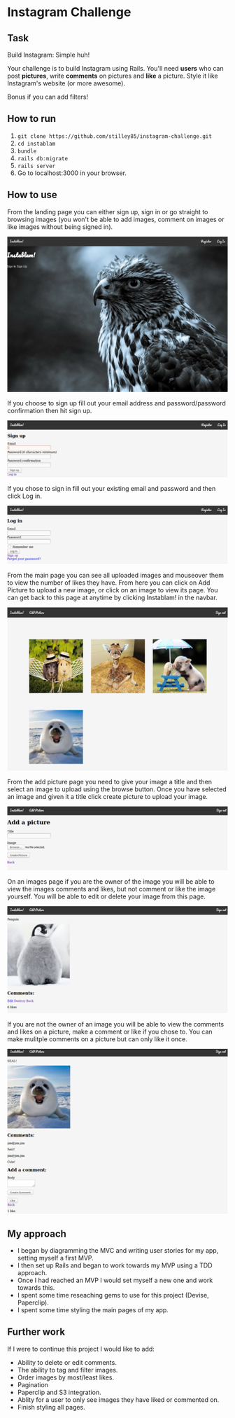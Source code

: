 Instagram Challenge
===================

## Task

Build Instagram: Simple huh!

Your challenge is to build Instagram using Rails. You'll need **users** who can post **pictures**, write **comments** on pictures and **like** a picture. Style it like Instagram's website (or more awesome).

Bonus if you can add filters!

## How to run

1. `git clone https://github.com/stilley85/instagram-challenge.git`
2. `cd instablam`
3. `bundle`
4. `rails db:migrate`
5. `rails server`
6. Go to localhost:3000 in your browser.

## How to use

From the landing page you can either sign up, sign in or go straight to browsing images (you won't be able to add images, comment on images or like images without being signed in).

![alt text](images/landingpage.png "Landing page")

If you choose to sign up fill out your email address and password/password confirmation then hit sign up.

![alt text](images/signup.png "Sign up")

If you chose to sign in fill out your existing email and password and then click Log in.

![alt text](images/signin.png "Sign In")

From the main page you can see all uploaded images and mouseover them to view the number of likes they have. From here you can click on Add Picture to upload a new image, or click on an image to view its page. You can get back to this page at anytime by clicking Instablam! in the navbar.

![alt text](images/mainpage.png "Main Page")

From the add picture page you need to give your image a title and then select an image to upload using the browse button. Once you have selected an image and given it a title click create picture to upload your image.

![alt text](images/addpicture.png "Add Picture")

On an images page if you are the owner of the image you will be able to view the images comments and likes, but not comment or like the image yourself. You will be able to edit or delete your image from this page.

![alt text](images/pictureowner.png "Picture Owner")

If you are not the owner of an image you will be able to view the comments and likes on a picture, make a comment or like if you chose to. You can make mulitple comments on a picture but can only like it once.

![alt text](images/pictureguest.png "Picture Guest")

## My approach

* I began by diagramming the MVC and writing user stories for my app, setting myself a first MVP.
* I then set up Rails and began to work towards my MVP using a TDD approach.
* Once I had reached an MVP I would set myself a new one and work towards this.
* I spent some time reseaching gems to use for this project (Devise, Paperclip).
* I spent some time styling the main pages of my app.

## Further work

If I were to continue this project I would like to add:

* Ability to delete or edit comments.
* The ability to tag and filter images.
* Order images by most/least likes.
* Pagination
* Paperclip and S3 integration.
* Ablity for a user to only see images they have liked or commented on.
* Finish styling all pages.
